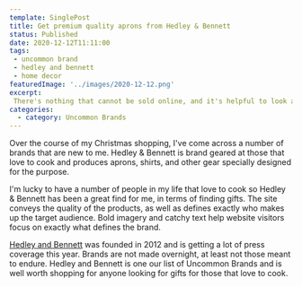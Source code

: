 ```yaml
---
template: SinglePost
title: Get premium quality aprons from Hedley & Bennett
status: Published
date: 2020-12-12T11:11:00
tags:
 - uncommon brand
 - hedley and bennett
 - home decor
featuredImage: '../images/2020-12-12.png'
excerpt:
 There's nothing that cannot be sold online, and it's helpful to look at some of the non-obvious products that are now sold online. Ruggable helps prove this point via their own success in selling rugs of all sizes via ecommerce.
categories:
  - category: Uncommon Brands
---
```

Over the course of my Christmas shopping, I've come across a number of brands that are new to me. Hedley & Bennett is brand geared at those that love to cook and produces aprons, shirts, and other gear specially designed for the purpose.

I'm lucky to have a number of people in my life that love to cook so Hedley & Bennett has been a great find for me, in terms of finding gifts. The site conveys the quality of the products, as well as defines exactly who makes up the target audience. Bold imagery and catchy text help website visitors focus on exactly what defines the brand.

[Hedley and Bennett](https://www.hedleyandbennett.com/) was founded in 2012 and is getting a lot of press coverage this year. Brands are not made overnight, at least not those meant to endure. Hedley and Bennett is one our list of Uncommon Brands and is well worth shopping for anyone looking for gifts for those that love to cook.
